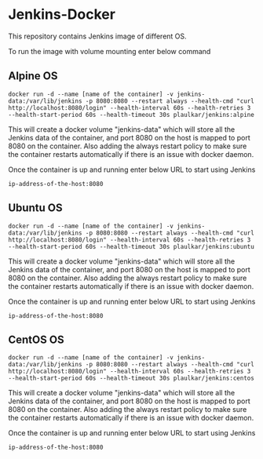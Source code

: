 # Jenkins-Docker

This repository contains Jenkins image of different OS.

To run the image with volume mounting enter below command

Alpine OS
-------

`docker run -d --name [name of the container] -v jenkins-data:/var/lib/jenkins -p 8080:8080 --restart always --health-cmd "curl http://localhost:8080/login" --health-interval 60s --health-retries 3 --health-start-period 60s --health-timeout 30s plaulkar/jenkins:alpine`

This will create a docker volume "jenkins-data" which will store all the Jenkins data of the container, and port 8080 on the host is mapped to port 8080 on the container. Also adding the always restart policy to make sure the container restarts automatically if there is an issue with docker daemon.

Once the container is up and running enter below URL to start using Jenkins

`ip-address-of-the-host:8080`

Ubuntu OS
-------

`docker run -d --name [name of the container] -v jenkins-data:/var/lib/jenkins -p 8080:8080 --restart always --health-cmd "curl http://localhost:8080/login" --health-interval 60s --health-retries 3 --health-start-period 60s --health-timeout 30s plaulkar/jenkins:ubuntu`

This will create a docker volume "jenkins-data" which will store all the Jenkins data of the container, and port 8080 on the host is mapped to port 8080 on the container. Also adding the always restart policy to make sure the container restarts automatically if there is an issue with docker daemon.

Once the container is up and running enter below URL to start using Jenkins

`ip-address-of-the-host:8080`

CentOS OS
-------

`docker run -d --name [name of the container] -v jenkins-data:/var/lib/jenkins -p 8080:8080 --restart always --health-cmd "curl http://localhost:8080/login" --health-interval 60s --health-retries 3 --health-start-period 60s --health-timeout 30s plaulkar/jenkins:centos`

This will create a docker volume "jenkins-data" which will store all the Jenkins data of the container, and port 8080 on the host is mapped to port 8080 on the container. Also adding the always restart policy to make sure the container restarts automatically if there is an issue with docker daemon.

Once the container is up and running enter below URL to start using Jenkins

`ip-address-of-the-host:8080`
